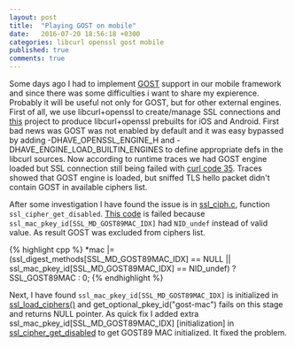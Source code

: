 ```yaml
---
layout: post
title:  "Playing GOST on mobile"
date:   2016-07-20 18:56:18 +0300
categories: libcurl openssl gost mobile
published: true
comments: true
---
```


Some days ago I had to implement [GOST] support in our mobile framework and since there was some difficulties i want to share my expierence. Probably it will be useful not only for GOST, but for other external engines. First of all, we use libcurl+openssl to create/manage SSL connections and [this] project to produce libcurl+openssl prebuilts for iOS and Android. First bad news was GOST was not enabled by default and it was easy bypassed by adding -DHAVE_OPENSSL_ENGINE_H and -DHAVE_ENGINE_LOAD_BUILTIN_ENGINES to define appropriate defs in the libcurl sources. Now according to runtime traces we had GOST engine loaded but SSL connection still being failed with [curl code 35]. Traces showed that GOST engine is loaded, but sniffed TLS hello packet didn't contain GOST in available ciphers list. 

After some investigation I have found the issue is in [ssl_ciph.c], function `ssl_cipher_get_disabled`. [This code] is failed because `ssl_mac_pkey_id[SSL_MD_GOST89MAC_IDX]` had `NID_undef` instead of valid value. As result GOST was excluded from ciphers list.

{% highlight cpp %}
    *mac |= (ssl_digest_methods[SSL_MD_GOST89MAC_IDX] == NULL
             || ssl_mac_pkey_id[SSL_MD_GOST89MAC_IDX] ==
             NID_undef) ? SSL_GOST89MAC : 0;
{% endhighlight %}

Next, I have found `ssl_mac_pkey_id[SSL_MD_GOST89MAC_IDX]` is initialized in [ssl_load_ciphers()] and get_optional_pkey_id("gost-mac") fails on this stage and returns NULL pointer. As quick fix I added extra ssl_mac_pkey_id[SSL_MD_GOST89MAC_IDX] [initialization] in [ssl_cipher_get_disabled] to get GOST89 MAC initialized.  It fixed the problem.


[GOST]: https://en.wikipedia.org/wiki/GOST 
[this]: https://github.com/gcesarmza/curl-android-ios
[curl code 35]: https://curl.haxx.se/libcurl/c/libcurl-errors.html#CURLESSLCONNECTERROR
[ssl_ciph.c]: https://github.com/openssl/openssl/blob/57ac73fb5d0a878f282cbcd9e7951c77fdc59e3c/ssl/ssl_ciph.c#L699
[This code]: https://github.com/openssl/openssl/blob/57ac73fb5d0a878f282cbcd9e7951c77fdc59e3c/ssl/ssl_ciph.c#L789
[ssl_load_ciphers()]: https://github.com/openssl/openssl/blob/57ac73fb5d0a878f282cbcd9e7951c77fdc59e3c/ssl/ssl_ciph.c#L432
[initilization]: https://github.com/solardatov/curl-android-ios/blob/master/ssl_ciph.patch#L7
[ssl_cipher_get_disabled]: https://github.com/openssl/openssl/blob/57ac73fb5d0a878f282cbcd9e7951c77fdc59e3c/ssl/ssl_ciph.c#L750